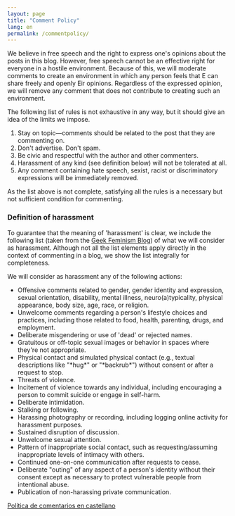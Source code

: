 ```yaml
---
layout: page
title: "Comment Policy"
lang: en
permalink: /commentpolicy/
---
```


We believe in free speech and the right to express one's opinions about the posts in this blog. However, free speech cannot be an effective right for everyone in a hostile environment. Because of this, we will moderate comments to create an environment in which any person feels that E can share freely and openly Eir opinions. Regardless of the expressed opinion, we will remove any comment that does not contribute to creating such an environment.

The following list of rules is not exhaustive in any way, but it should give an idea of the limits we impose.

1. Stay on topic—comments should be related to the post that they are commenting on.
1. Don't advertise. Don't spam.
1. Be civic and respectful with the author and other commenters.
1. Harassment of any kind (see definition below) will not be tolerated at all.
1. Any comment containing hate speech, sexist, racist or discriminatory expressions will be immediately removed.

As the list above is not complete, satisfying all the rules is a necessary but not sufficient condition for commenting.

### Definition of harassment

To guarantee that the meaning of 'harassment' is clear, we include the following list (taken from the [Geek Feminism Blog](https://geekfeminismdotorg.wordpress.com/about/code-of-conduct/)) of what we will consider as harassment. Although not all the list elements apply directly in the context of commenting in a blog, we show the list integrally for completeness.

We will consider as harassment any of the following actions:
* Offensive comments related to gender, gender identity and expression, sexual orientation, disability, mental illness, neuro(a)typicality, physical appearance, body size, age, race, or religion.
* Unwelcome comments regarding a person's lifestyle choices and practices, including those related to food, health, parenting, drugs, and employment.
* Deliberate misgendering or use of 'dead' or rejected names.
* Gratuitous or off-topic sexual images or behavior in spaces where they're not appropriate.
* Physical contact and simulated physical contact (e.g., textual descriptions like "\*hug\*" or "\*backrub\*") without consent or after a request to stop.
* Threats of violence.
* Incitement of violence towards any individual, including encouraging a person to commit suicide or engage in self-harm.
* Deliberate intimidation.
* Stalking or following.
* Harassing photography or recording, including logging online activity for harassment purposes.
* Sustained disruption of discussion.
* Unwelcome sexual attention.
* Pattern of inappropriate social contact, such as requesting/assuming inappropriate levels of intimacy with others.
* Continued one-on-one communication after requests to cease.
* Deliberate "outing" of any aspect of a person's identity without their consent except as necessary to protect vulnerable people from intentional abuse.
* Publication of non-harassing private communication.

<a class="btn btn-tag" href="https://tonellicueto.xyz/ill-said_thoughts_blog/politicacomentarios/" Labor="button" style="width:100%;">Política de comentarios en castellano</a>
